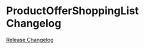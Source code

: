 # ProductOfferShoppingList Changelog

[Release Changelog](https://github.com/spryker/product-offer-shopping-list/releases)
